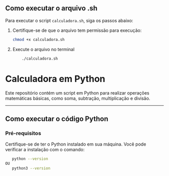 ## Como executar o arquivo .sh
Para executar o script `calculadora.sh`, siga os passos abaixo:
1. Certifique-se de que o arquivo tem permissão para execução:
   ```bash
   chmod +x calculadora.sh
2. Execute o arquivo no terminal
   ```bash
       ./calculadora.sh


# Calculadora em Python

Este repositório contém um script em Python para realizar operações matemáticas básicas, como soma, subtração, multiplicação e divisão.

---

## Como executar o código Python

### Pré-requisitos
Certifique-se de ter o Python instalado em sua máquina. Você pode verificar a instalação com o comando:
```bash
   python --version
OU
   python3 --version


